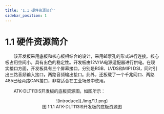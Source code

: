 ```yaml
---
title: '1.1 硬件资源简介'
sidebar_position: 1
---
```


# 1.1 硬件资源简介

&emsp;&emsp;该开发板采用底板和核心板相结合的设计，采用邮票孔的形式进行连接。核心板占用空间小，具有出色的稳定性。开发板由12V/1A电源适配器进行供电。在现实接口方面，开发板具有三个屏幕接口，分别是RGB、LVDS和MIPI DSI，同时引出三路音频输入接口，两路音频输出接口。此外，还板载了一个千兆网口、两路485已经两路CAN接口，非常适合在工业场景中使用。

&emsp;&emsp;ATK-DLT113IS开发板的底板资源图，如图所示：


<center>
![introduce](./img/1.1.png)<br />
图 1.1.1 ATK-DLT113IS开发板的底板资源图
</center>






